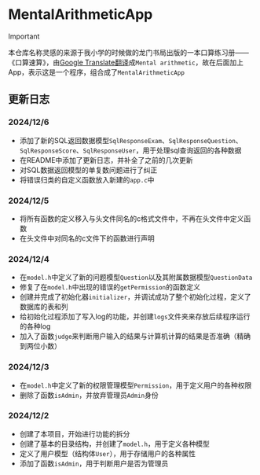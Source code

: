 # MentalArithmeticApp

> [!important]
>
> 本仓库名称灵感的来源于我小学的时候做的龙门书局出版的一本口算练习册——《口算速算》，由[Google Translate翻译](https://translate.google.com/?sl=auto&tl=en&text=%E5%8F%A3%E7%AE%97%E9%80%9F%E7%AE%97&op=translate)成`Mental arithmetic`，故在后面加上App，表示这是一个程序，组合成了`MentalArithmeticApp`

## 更新日志

### 2024/12/6

- 添加了新的SQL返回数据模型`SqlResponseExam`、`SqlResponseQuestion`、`SqlResponseScore`、`SqlResponseUser`，用于处理sql查询返回的各种数据
- 在README中添加了更新日志，并补全了之前的几次更新
- 对SQL数据返回模型的单复数问题进行了纠正
- 将错误归类的自定义函数放入新建的`app.c`中

### 2024/12/5

- 将所有函数的定义移入与头文件同名的c格式文件中，不再在头文件中定义函数
- 在头文件中对同名的c文件下的函数进行声明

### 2024/12/4

- 在`model.h`中定义了新的问题模型`Question`以及其附属数据模型`QuestionData`
- 修复了在`model.h`中出现的错误的`getPermission`的函数定义
- 创建并完成了初始化器`initializer`，并调试成功了整个初始化过程，定义了数据库的表和列
- 给初始化过程添加了写入log的功能，并创建`logs`文件夹来存放后续程序运行的各种log
- 加入了函数`judge`来判断用户输入的结果与计算机计算的结果是否准确（精确到两位小数）

### 2024/12/3

- 在`model.h`中定义了新的权限管理模型`Permission`，用于定义用户的各种权限
- 删除了函数`isAdmin`，并放弃管理员`Admin`身份

### 2024/12/2

- 创建了本项目，开始进行功能的拆分
- 创建了基本的目录结构，并创建了`model.h`，用于定义各种模型
- 定义了用户模型（结构体`User`），用于存储用户的各种属性
- 添加了函数`isAdmin`，用于判断用户是否为管理员